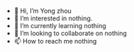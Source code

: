 - 👋 Hi, I’m Yong zhou
- 👀 I’m interested in nothing.
- 🌱 I’m currently learning nothing
- 💞️ I’m looking to collaborate on nothing
- 📫 How to reach me nothing

<!---
YongZhouPolestar/YongZhouPolestar is a ✨ special ✨ repository because its `README.md` (this file) appears on your GitHub profile.
You can click the Preview link to take a look at your changes.
--->
